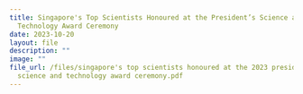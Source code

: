 ```yaml
---
title: Singapore's Top Scientists Honoured at the President’s Science and
  Technology Award Ceremony
date: 2023-10-20
layout: file
description: ""
image: ""
file_url: /files/singapore's top scientists honoured at the 2023 president’s
  science and technology award ceremony.pdf
---
```

